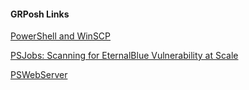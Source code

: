 ﻿#### GRPosh Links
[PowerShell and WinSCP](GRPosh/PowerShell%20and%20WinSCP.md)


[PSJobs: Scanning for EternalBlue Vulnerability at Scale](GRPosh/PSJobs%20Scanning%20for%20EternalBlue%20Vulnerability%20at%20Scale.md)


[PSWebServer](GRPosh/PSWebServer.md)


